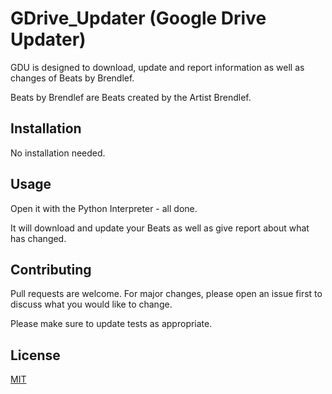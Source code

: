 # GDrive_Updater (Google Drive Updater)

GDU is designed to download, update and report information as well as changes of Beats by Brendlef.

Beats by Brendlef are Beats created by the Artist Brendlef.

## Installation

No installation needed.

## Usage

Open it with the Python Interpreter - all done.

It will download and update your Beats  as well as give report about what has changed.

## Contributing
Pull requests are welcome. For major changes, please open an issue first to discuss what you would like to change.

Please make sure to update tests as appropriate.

## License
[MIT](https://choosealicense.com/licenses/mit/)
